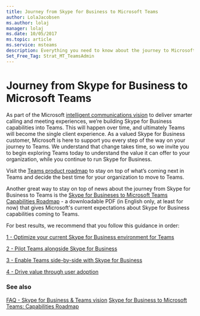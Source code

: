 ```yaml
---
title: Journey from Skype for Business to Microsoft Teams
author: LolaJacobsen
ms.author: lolaj
manager: lolaj
ms.date: 10/05/2017
ms.topic: article
ms.service: msteams
description: Everything you need to know about the journey to Microsoft Teams from Skype for Business Online.
Set_Free_Tag: Strat_MT_TeamsAdmin
---
```


Journey from Skype for Business to Microsoft Teams
==================================================

As part of the Microsoft [intelligent communications vision](https://aka.ms/intelligentcommunicationsblog) to deliver smarter calling and meeting experiences, we’re building Skype for Business capabilities into Teams. This will happen over time, and ultimately Teams will become the single client experience. 
As a valued Skype for Business customer, Microsoft is here to support you every step of the way on your journey to Teams. We understand that change takes time, so we invite you to begin exploring Teams today to understand the value it can offer to your organization, while you continue to run Skype for Business. 

Visit the [Teams product roadmap](https://aka.ms/TeamsRoadmap) to stay on top of what’s coming next in Teams and decide the best time for your organization to move to Teams.

Another great way to stay on top of news about the journey from Skype for Business to Teams is the [Skype for Busineses to Microsoft Teams Capabilities Roadmap](https://aka.ms/skype2teamsroadmap) - a downloadable PDF (in English only, at least for now) that gives Microsoft's current expectations about Skype for Business capabilities coming to Teams.

For best results, we recommend that you follow this guidance in order:


[1 - Optimize your current Skype for Business environment for Teams](prepare-teams.md)

[2 - Pilot Teams alongside Skype for Business](pilot-essentials.md)

[3 - Enable Teams side-by-side with Skype for Business](guidance-SkypeforBusiness.md)

[4 - Drive value through user adoption](continue-journey.md)


 
### See also
[FAQ - Skype for Business & Teams vision](FAQ-journey.md)
[Skype for Business to Microsoft Teams: Capabilities Roadmap](https://aka.ms/skype2teamsroadmap)




